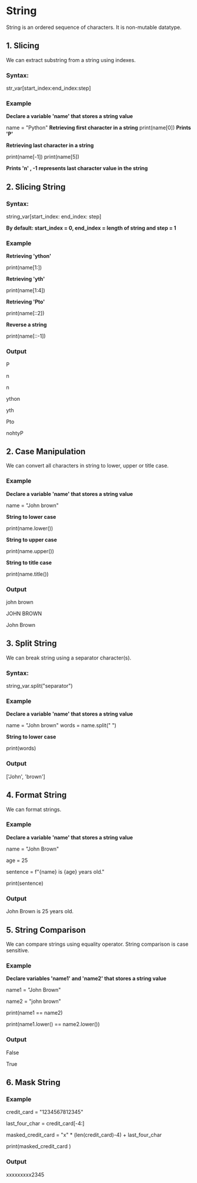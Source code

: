 # String

String is an ordered sequence of characters. It is non-mutable datatype.

## 1. Slicing

We can extract substring from a string using indexes.

### Syntax:

str_var[start_index:end_index:step]

### Example

**Declare a variable 'name' that stores a string value**

name = "Python"
**Retrieving first character in a string**
print(name[0])
**Prints 'P'**

**Retrieving last character in a string**

print(name[-1])
print(name[5])

**Prints 'n' , -1 represents last character value in the string**

## 2. Slicing String

### Syntax:

string_var[start_index: end_index: step]

**By default: start_index = 0, end_index = length of string and step = 1**

### Example

**Retrieving 'ython'**

print(name[1:])

**Retrieving 'yth'**

print(name[1:4])

**Retrieving 'Pto'**

print(name[::2])

**Reverse a string**

print(name[::-1])

### Output

P

n

n

ython

yth

Pto

nohtyP

## 2. Case Manipulation

We can convert all characters in string to lower, upper or title case.

### Example

**Declare a variable 'name' that stores a string value**

name = "John brown"

**String to lower case**

print(name.lower())

**String to upper case**

print(name.upper())

**String to title case**

print(name.title())

### Output

john brown

JOHN BROWN

John Brown

## 3. Split String

We can break string using a separator character(s).

### Syntax:

string_var.split("separator")

### Example

**Declare a variable 'name' that stores a string value**

name = "John brown"
words = name.split(" ")

**String to lower case**

print(words)

### Output

['John', 'brown']

## 4. Format String

We can format strings.

### Example

**Declare a variable 'name' that stores a string value**

name = "John Brown"

age = 25

sentence = f"{name} is {age} years old."

print(sentence)

### Output

John Brown is 25 years old.

## 5. String Comparison

We can compare strings using equality operator. String comparison is case sensitive.

### Example

**Declare variables 'name1' and 'name2' that stores a string value**

name1 = "John Brown"

name2 = "john brown"

print(name1 == name2)

print(name1.lower() == name2.lower())

### Output

False

True

## 6. Mask String

### Example

credit_card = "1234567812345"

last_four_char = credit_card[-4:]

masked_credit_card = "x" \* (len(credit_card)-4) + last_four_char

print(masked_credit_card )

### Output

xxxxxxxxx2345
